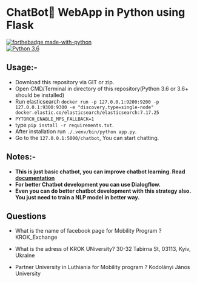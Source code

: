 # ChatBot💬 WebApp in Python using Flask
[![forthebadge made-with-python](http://ForTheBadge.com/images/badges/made-with-python.svg)](https://www.python.org/)                 
[![Python 3.6](https://img.shields.io/badge/python-3.6-blue.svg)](https://www.python.org/downloads/release/python-360/)   



## Usage:-
- Download this repository via GIT or zip.
- Open CMD/Terminal in directory of this repository(Python 3.6 or 3.6+ should be installed)
- Run elasticsearch `docker run -p 127.0.0.1:9200:9200 -p 127.0.0.1:9300:9300 -e "discovery.type=single-node" docker.elastic.co/elasticsearch/elasticsearch:7.17.25`
- `PYTORCH_ENABLE_MPS_FALLBACK=1`
- type `pip install -r requirements.txt`.
- After installation run `./.venv/bin/python app.py`.
- Go to the `127.0.0.1:5000/chatbot`, You can start chatting.


## Notes:- 
- **This is just basic chatbot, you can improve chatbot learning. Read [documentation](https://pypi.org/project/ChatterBot/)**
- **For better Chatbot development you can use Dialogflow.**
- **Even you can do better chatbot development with this strategy also. You just need to train a NLP model in better way.**


## Questions

- What is the name of facebook page for Mobility Program ?
KROK_Exchange

- What is the adress of KROK UNiversity?
30-32 Tabirna St, 03113, Kyiv, Ukraine

- Partner University in Luthiania for Mobility program ?
Kodolányi János University